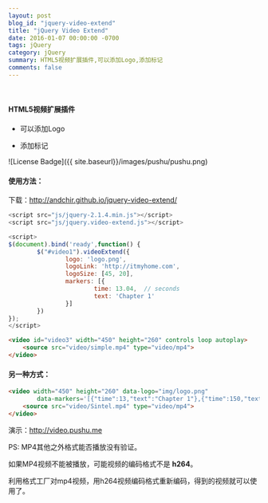 ```yaml
---
layout: post
blog_id: "jquery-video-extend"
title: "jQuery Video Extend"
date: 2016-01-07 00:00:00 -0700
tags: jQuery
category: jQuery
summary: HTML5视频扩展插件,可以添加Logo,添加标记
comments: false
---
```

<br>

#### HTML5视频扩展插件

+ 可以添加Logo

+ 添加标记

![License Badge]({{ site.baseurl}}/images/pushu/pushu.png)

#### 使用方法：

下载：http://andchir.github.io/jquery-video-extend/

```js
<script src="js/jquery-2.1.4.min.js"></script>
<script src="js/jquery.video-extend.js"></script>
```

```js
<script>
$(document).bind('ready',function() {
        $("#video1").videoExtend({
                logo: 'logo.png',
                logoLink: 'http://itmyhome.com',
                logoSize: [45, 20],
                markers: [{
                        time: 13.04,  // seconds
                        text: 'Chapter 1'
                }]
        })
});
</script>
```

```html
<video id="video3" width="450" height="260" controls loop autoplay>
	<source src="video/simple.mp4" type="video/mp4">
</video>
```

#### 另一种方式：

```html
<video width="450" height="260" data-logo="img/logo.png" 
		data-markers='[{"time":13,"text":"Chapter 1"},{"time":150,"text":"Chapter 2"}]'>
    <source src="video/Sintel.mp4" type="video/mp4">
</video>
```

演示：http://video.pushu.me

PS: MP4其他之外格式能否播放没有验证。

如果MP4视频不能被播放，可能视频的编码格式不是 <span color="red">**h264**</span>。 

利用格式工厂对mp4视频，用h264视频编码格式重新编码，得到的视频就可以使用了。

<br>